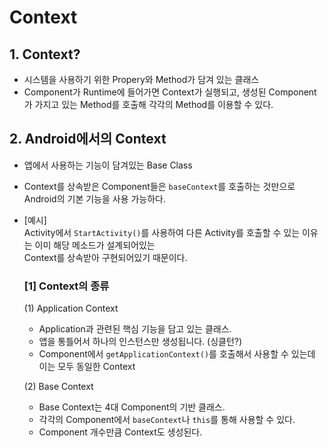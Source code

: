# Context

## 1. Context?
- 시스템을 사용하기 위한 Propery와 Method가 담겨 있는 클래스
- Component가 Runtime에 들어가면 Context가 실행되고, 생성된 Component가 가지고 있는 Method를 호출해 각각의 Method를 이용할 수 있다.


## 2. Android에서의 Context
- 앱에서 사용하는 기능이 담겨있는 Base Class
- Context를 상속받은 Component들은 ``baseContext``를 호출하는 것만으로 Android의 기본 기능을 사용 가능하다.
- [예시] \
  Activity에서 ``StartActivity()``를 사용하여 다른 Activity를 호출할 수 있는 이유는 이미 해당 메소드가 설계되어있는\
  Context를 상속받아 구현되어있기 때문이다.
  
  ### [1] Context의 종류  
  (1) Application Context 
  - Application과 관련된 핵심 기능을 담고 있는 클래스.
  - 앱을 통틀어서 하나의 인스턴스만 생성됩니다. (싱클턴?)
  - Component에서 `getApplicationContext()`를 호출해서 사용할 수 있는데 이는 모두 동일한 Context

  (2) Base Context
  - Base Context는 4대 Component의 기반 클래스.
  - 각각의 Component에서 `baseContext`나 `this`를 통해 사용할 수 있다.
  - Component 개수만큼 Context도 생성된다.
